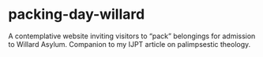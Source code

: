 # packing-day-willard
A contemplative website inviting visitors to “pack” belongings for admission to Willard Asylum. Companion to my IJPT article on palimpsestic theology.
